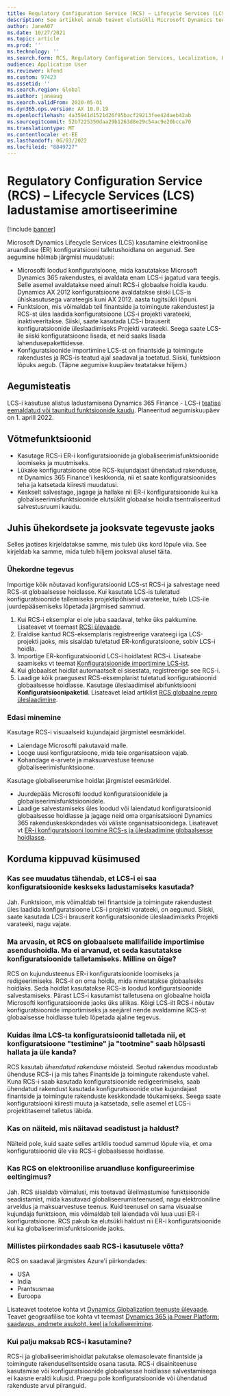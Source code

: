 ```yaml
---
title: Regulatory Configuration Service (RCS) – Lifecycle Services (LCS) ladustamise amortiseerimine
description: See artikkel annab teavet elutsükli Microsoft Dynamics teenuste (LCS) talletuse amortiseerumise kohta, mis on plaanitud regulatiivse konfiguratsiooniteenuse (RCS) globaalse hoidla väljamineku osana.
author: JaneA07
ms.date: 10/27/2021
ms.topic: article
ms.prod: ''
ms.technology: ''
ms.search.form: RCS, Regulatory Configuration Services, Localization, LCS storage, LCS storage deprecation
audience: Application User
ms.reviewer: kfend
ms.custom: 97423
ms.assetid: ''
ms.search.region: Global
ms.author: janeaug
ms.search.validFrom: 2020-05-01
ms.dyn365.ops.version: AX 10.0.19
ms.openlocfilehash: 4a35941d1521d26f95bacf29213fee42daeb42ab
ms.sourcegitcommit: 52b7225350daa29b1263d8e29c54ac9e20bcca70
ms.translationtype: MT
ms.contentlocale: et-EE
ms.lasthandoff: 06/03/2022
ms.locfileid: "8849727"
---
```

# <a name="regulatory-configuration-service-rcs--lifecycle-services-lcs-storage-deprecation"></a>Regulatory Configuration Service (RCS) – Lifecycle Services (LCS) ladustamise amortiseerimine

[!include [banner](../includes/banner.md)]

Microsoft Dynamics Lifecycle Services (LCS) kasutamine elektroonilise aruandluse (ER) konfiguratsiooni talletushoidlana on aegunud. See aegumine hõlmab järgmisi muudatusi:

- Microsofti loodud konfiguratsioone, mida kasutatakse Microsoft Dynamics 365 rakendustes, ei avaldata enam LCS-i jagatud vara teegis. Selle asemel avaldatakse need ainult RCS-i globaalse hoidla kaudu. Dynamics AX 2012 konfiguratsioone avaldatakse siiski LCS-is ühiskasutusega varateegis kuni AX 2012. aasta tugitsükli lõpuni.
- Funktsioon, mis võimaldab teil finantside ja toimingute rakendustest ja RCS-st üles laadida konfiguratsioone LCS-i projekti varateeki, inaktiveeritakse. Siiski, saate kasutada LCS-i brauserit konfiguratsioonide üleslaadimiseks Projekti varateeki. Seega saate LCS-ile siiski konfiguratsioone lisada, et neid saaks lisada lahendusepakettidesse.
- Konfiguratsioonide importimine LCS-st on finantside ja toimingute rakendustes ja RCS-is teatud ajal saadaval ja toetatud. Siiski, funktsioon lõpuks aegub. (Täpne aegumise kuupäev teatatakse hiljem.)

## <a name="deprecation-notice"></a>Aegumisteatis

LCS-i kasutuse alistus ladustamisena Dynamics 365 Finance - LCS-i [teatise eemaldatud või taunitud funktsioonide kaudu](../get-started/removed-deprecated-features-finance.md#features-removed-or-deprecated-in-the-finance-10017-release). Planeeritud aegumiskuupäev on 1. aprill 2022.

## <a name="key-features"></a>Võtmefunktsioonid

- Kasutage RCS-i ER-i konfiguratsioonide ja globaliseerimisfunktsioonide loomiseks ja muutmiseks.
- Lükake konfiguratsioone otse RCS-kujundajast ühendatud rakendusse, nt Dynamics 365 Finance'i keskkonda, nii et saate konfiguratsioonides teha ja katsetada kiiresti muudatusi.
- Keskselt salvestage, jagage ja hallake nii ER-i konfiguratsioonide kui ka globaliseerimisfunktsioonide elutsüklit globaalse hoidla tsentraliseeritud salvestusruumi kaudu.

## <a name="guidance-for-one-time-and-ongoing-actions"></a>Juhis ühekordsete ja jooksvate tegevuste jaoks

Selles jaotises kirjeldatakse samme, mis tuleb üks kord lõpule viia. See kirjeldab ka samme, mida tuleb hiljem jooksval alusel täita.

### <a name="one-time-action"></a>Ühekordne tegevus

Importige kõik nõutavad konfiguratsioonid LCS-st RCS-i ja salvestage need RCS-st globaalsesse hoidlasse. Kui kasutate LCS-is tuletatud konfiguratsioonide tallemiseks projektipõhiseid varateeke, tuleb LCS-ile juurdepääsemiseks lõpetada järgmised sammud.

1. Kui RCS-i eksemplar ei ole juba saadaval, tehke üks pakkumine. Lisateavet vt teemast [RCSi ülevaade](rcs-overview.md).
2. Eraldise kantud RCS-eksemplaris registreerige varateegi iga LCS-projekti jaoks, mis sisaldab tuletatud ER-konfiguratsioone, sobiv LCS-i hoidla.
3. Importige ER-konfiguratsioonid LCS-i hoidlatest RCS-i. Lisateabe saamiseks vt teemat [Konfiguratsioonide importimine LCS-ist](/dynamics365/fin-ops-core/dev-itpro/analytics/tasks/er-import-configuration-lifecycle-services).
4. Kui globaalset hoidlat automaatselt ei sisestata, registreerige see RCS-i.
5. Laadige kõik praegusest RCS-eksemplarist tuletatud konfiguratsioonid globaalsesse hoidlasse. Kasutage üleslaadimisel abifunktsiooni **Konfiguratsioonipaketid**. Lisateavet leiad artiklist [RCS globaalne repro üleslaadimine](rcs-global-repo-upload.md).

### <a name="going-forward"></a>Edasi minemine

Kasutage RCS-i visuaalseid kujundajaid järgmistel eesmärkidel.

- Laiendage Microsofti pakutavaid malle.
- Looge uusi konfiguratsioone, mida teie organisatsioon vajab.
- Kohandage e-arvete ja maksuarvestuse teenuse globaliseerimisfunktsioone.

Kasutage globaliseerumise hoidlat järgmistel eesmärkidel.

- Juurdepääs Microsofti loodud konfiguratsioonidele ja globaliseerimisfunktsioonidele.
- Laadige salvestamiseks üles loodud või laiendatud konfiguratsioonid globaalsesse hoidlasse ja jagage neid oma organisatsiooni Dynamics 365 rakenduskeskkondades või väliste organisatsioonidega. Lisateavet vt [ER-i konfiguratsiooni loomine RCS-s ja üleslaadimine globaalsesse hoidlasse](rcs-global-repo-upload.md).

## <a name="frequently-asked-questions"></a>Korduma kippuvad küsimused

### <a name="does-this-change-mean-that-lcs-cant-be-used-as-central-storage-for-configurations"></a>Kas see muudatus tähendab, et LCS-i ei saa konfiguratsioonide keskseks ladustamiseks kasutada?

Jah. Funktsioon, mis võimaldab teil finantside ja toimingute rakendustest üles laadida konfiguratsioone LCS-i projekti varateeki, on aegunud. Siiski, saate kasutada LCS-i brauserit konfiguratsioonide üleslaadimiseks Projekti varateeki, nagu vajate.

### <a name="i-thought-that-rcs-was-a-replacement-repository-for-importing-global-template-files-i-didnt-think-that-its-used-to-store-configurations-which-is-correct"></a>Ma arvasin, et RCS on globaalsete mallifailide importimise asendushoidla. Ma ei arvanud, et seda kasutatakse konfiguratsioonide talletamiseks. Milline on õige?

RCS on kujundusteenus ER-i konfiguratsioonide loomiseks ja redigeerimiseks. RCS-il on oma hoidla, mida nimetatakse globaalseks hoidlaks. Seda hoidlat kasutatakse RCS-is loodud konfiguratsioonide salvestamiseks. Pärast LCS-i kasutamist talletusena on globaalne hoidla Microsofti konfiguratsioonide jaoks üks allikas. Kõigi LCS-ilt RCS-i nõutav konfiguratsioonide importimiseks ja seejärel nende avaldamine RCS-st globaalsesse hoidlasse tuleb lõpetada ajaline tegevus.

### <a name="without-lcs-what-is-the-suggested-way-to-store-configurations-so-that-test-and-production-configurations-can-easily-be-managed-and-transferred"></a>Kuidas ilma LCS-ta konfiguratsioonid talletada nii, et konfiguratsioone "testimine" ja "tootmine" saab hõlpsasti hallata ja üle kanda?

RCS kasutab *ühendatud rakenduse* mõisteid. Seotud rakendus moodustab ühenduse RCS-i ja mis tahes Finantside ja toimingute rakenduste vahel. Kuna RCS-i saab kasutada konfiguratsioonide redigeerimiseks, saab ühendatud rakendust kasutada konfiguratsioonide otse kujundajast finantside ja toimingute rakenduste keskkondade tõukamiseks. Seega saate konfiguratsiooni kiiresti muuta ja katsetada, selle asemel et LCS-i projektitasemel talletus läbida.

### <a name="are-there-any-examples-that-show-the-setup-and-management"></a>Kas on näiteid, mis näitavad seadistust ja haldust?

Näiteid pole, kuid saate selles artiklis toodud sammud lõpule viia, et oma konfiguratsioonid üle viia RCS-i globaalsesse hoidlasse.

### <a name="is-rcs-a-prerequisite-to-configure-electronic-reporting"></a>Kas RCS on elektroonilise aruandluse konfigureerimise eeltingimus?

Jah. RCS sisaldab võimalusi, mis toetavad üleilmastumise funktsioonide seadistamist, mida kasutavad globaliseerumisteenused, nagu elektrooniline arveldus ja maksuarvestuse teenus. Kuid teenusel on sama visuaalse kujundaja funktsioon, mis võimaldab teil laiendada või luua uusi ER-i konfiguratsioone. RCS pakub ka elutsükli haldust nii ER-i konfiguratsioonide kui ka globaliseerimisfunktsioonide jaoks.

### <a name="which-regions-can-rcs-be-deployed-in"></a>Millistes piirkondades saab RCS-i kasutusele võtta?

RCS on saadaval järgmistes Azure'i piirkondades:

- USA
- India
- Prantsusmaa
- Euroopa

Lisateavet tootetoe kohta vt [Dynamics Globalization teenuste ülevaade](globalization-services-overview.md). Teavet geograafilise toe kohta vt teemast [Dynamics 365 ja Power Platform: saadavus, andmete asukoht, keel ja lokaliseerimine](https://aka.ms/rcs/D365Productavailabilityguide).

### <a name="whats-the-cost-of-using-rcs"></a>Kui palju maksab RCS-i kasutamine?

RCS-i ja globaliseerimishoidlat pakutakse olemasolevate finantside ja toimingute rakenduselitsentside osana tasuta. RCS-i disainiteenuse kasutamise või konfiguratsioonide globaalsesse hoidlasse salvestamisega ei kaasne eraldi kulusid. Praegu pole konfiguratsioonide või ühendatud rakenduste arvul piiranguid.